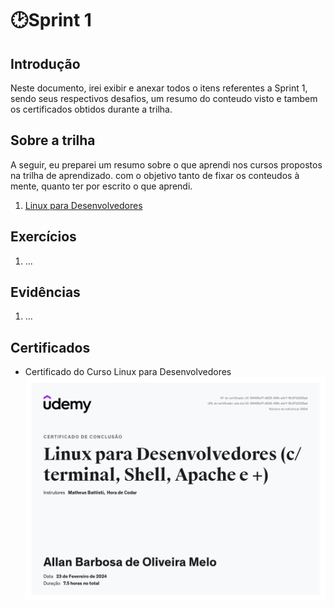 
# 🕑Sprint 1
## Introdução
Neste documento, irei exibir e anexar todos o itens referentes a Sprint 1, sendo seus respectivos desafios, um resumo do conteudo visto e tambem os certificados obtidos durante a trilha.

## Sobre a trilha
A seguir, eu preparei um resumo sobre o que aprendi nos cursos propostos na trilha de aprendizado. com o objetivo tanto de fixar os conteudos à mente, quanto ter por escrito o que aprendi.

1. [Linux para Desenvolvedores](trilha/linux/README.md)

## Exercícios

1. ...


## Evidências

1. ...

## Certificados


- Certificado do Curso Linux para Desenvolvedores
![Linux para Desenvolvedores](certificados/certificado_linux.jpg)


